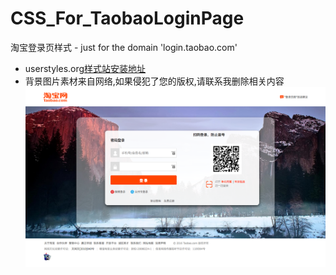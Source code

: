 # CSS_For_TaobaoLoginPage
淘宝登录页样式 - just for the domain 'login.taobao.com'

- userstyles.org[样式站安装地址](https://userstyles.org/styles/134090/taobao-login)
- 背景图片素材来自网络,如果侵犯了您的版权,请联系我删除相关内容
![样式预览](https://github.com/4thleaf/CSS_For_TaobaoLoginPage/blob/master/images/20161020-170110.png)
